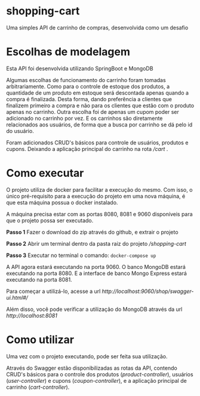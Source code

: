 # shopping-cart
Uma simples API de carrinho de compras, desenvolvida como um desafio

# Escolhas de modelagem
Esta API foi desenvolvida utilizando SpringBoot e MongoDB

Algumas escolhas de funcionamento do carrinho foram tomadas arbitrariamente. Como para o controle de estoque dos produtos, a quantidade de um produto em estoque será descontada apenas quando a compra é finalizada. Desta forma, dando preferência a clientes que finalizem primeiro a compra e não para os clientes que estão com o produto apenas no carrinho. Outra escolha foi de apenas um cupom poder ser adicionado no carrinho por vez. E os carrinhos são diretamente relacionados aos usuários, de forma que a busca por carrinho se dá pelo id do usuário.

Foram adicionados CRUD's básicos para controle de usuários, produtos e cupons. Deixando a aplicação principal do carrinho na rota */cart* .

# Como executar
O projeto utiliza de docker para facilitar a execução do mesmo. Com isso, o único pré-requisito para a execução do projeto em uma nova máquina, é que esta máquina possua o docker instalado.

A máquina precisa estar com as portas 8080, 8081 e 9060 disponíveis para que o projeto possa ser executado.

**Passo 1**
Fazer o download do zip através do github, e extrair o projeto

**Passo 2**
Abrir um terminal dentro da pasta raiz do projeto */shopping-cart*

**Passo 3**
Executar no terminal o comando: `docker-compose up`

A API agora estará executando na porta 9060.
O banco MongoDB estará executando na porta 8080.
E a interface de banco Mongo Express estará executando na porta 8081.

Para começar a utilizá-lo, acesse a url *http://localhost:9060/shop/swagger-ui.html#/*

Além disso, você pode verificar a utilização do MongoDB através da url *http://localhost:8081*

# Como utilizar
Uma vez com o projeto executando, pode ser feita sua utilização.

Através do Swagger estão disponibilizadas as rotas da API, contendo CRUD's básicos para o controle dos produtos (*product-controller*), usuários (*user-controller*) e cupons (*coupon-controller*), e a aplicação principal de carrinho (*cart-controller*). 
